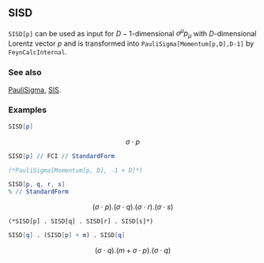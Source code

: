 ## SISD

`SISD[p]` can be used as input for $D-1$-dimensional $\sigma^{\mu } p_{\mu }$ with $D$-dimensional Lorentz vector $p$ and is transformed into `PauliSigma[Momentum[p,D],D-1]` by `FeynCalcInternal`.

### See also

[PauliSigma](PauliSigma), [SIS](SIS).

### Examples

```mathematica
SISD[p]
```

$$\sigma \cdot p$$

```mathematica
SISD[p] // FCI // StandardForm

(*PauliSigma[Momentum[p, D], -1 + D]*)
```

```mathematica
SISD[p, q, r, s]
% // StandardForm
```

$$(\sigma \cdot p).(\sigma \cdot q).(\sigma \cdot r).(\sigma \cdot s)$$

```
(*SISD[p] . SISD[q] . SISD[r] . SISD[s]*)
```

```mathematica
SISD[q] . (SISD[p] + m) . SISD[q]
```

$$(\sigma \cdot q).(m+\sigma \cdot p).(\sigma \cdot q)$$